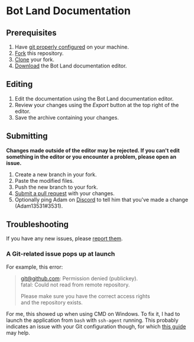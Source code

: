 # Bot Land Documentation

## Prerequisites

1. Have [git properly configured](https://help.github.com/en/github/getting-started-with-github/set-up-git) on your machine.
1. [Fork](https://help.github.com/en/github/getting-started-with-github/fork-a-repo#fork-an-example-repository) this repository.
1. [Clone](https://help.github.com/en/github/getting-started-with-github/fork-a-repo#step-2-create-a-local-clone-of-your-fork) your fork.
1. [Download](https://github.com/Adam13531/botland-documentation/releases/latest) the Bot Land documentation editor.

## Editing

1. Edit the documentation using the Bot Land documentation editor.
1. Review your changes using the *Export* button at the top right of the editor.
1. Save the archive containing your changes.

## Submitting

**Changes made outside of the editor may be rejected. If you can't edit something in the editor or you encounter a problem, please open an issue.**

1. Create a new branch in your fork.
1. Paste the modified files.
1. Push the new branch to your fork.
1. [Submit a pull request](https://help.github.com/en/github/collaborating-with-issues-and-pull-requests/creating-a-pull-request) with your changes.
1. Optionally ping Adam on [Discord](https://discord.gg/BotLand) to tell him that you've made a change (Adam13531#3531).

## Troubleshooting

If you have any new issues, please [report them](https://github.com/Adam13531/botland-documentation/issues/new).

### A Git-related issue pops up at launch

For example, this error:

> git@github.com: Permission denied (publickey).  
> fatal: Could not read from remote repository.
>  
> Please make sure you have the correct access rights  
> and the repository exists.

For me, this showed up when using CMD on Windows. To fix it, I had to launch the application from `bash` with `ssh-agent` running. This probably indicates an issue with your Git configuration though, for which [this guide](https://git-scm.com/book/en/v2/Getting-Started-First-Time-Git-Setup) may help.
